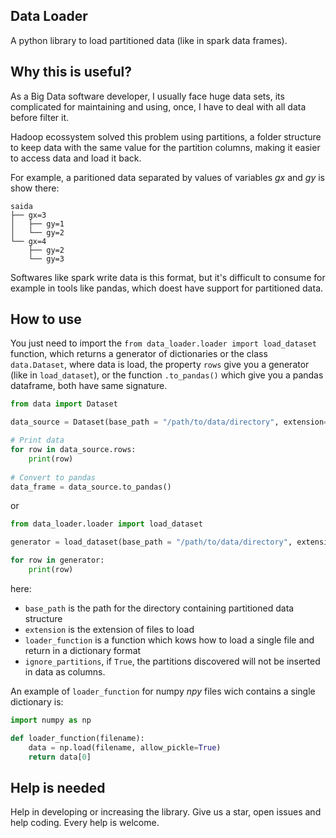 ## Data Loader
A python library to load partitioned data (like in spark data frames).

## Why this is useful?
As a Big Data software developer, I usually face huge data sets, its complicated for maintaining and using, once, I have to deal with all data before filter it.

Hadoop ecossystem solved this problem using partitions, a folder structure to keep data with the same value for the partition columns, making it easier to access data and load it back.

For example, a paritioned data separated by values of variables *gx* and *gy* is show there:

```
saida  
├── gx=3  
│   ├── gy=1  
│   └── gy=2  
└── gx=4  
    ├── gy=2  
    └── gy=3  
```

Softwares like spark write data is this format, but it's difficult to consume for example in tools like pandas, which doest have support for partitioned data.

## How to use
You just need to import the `from data_loader.loader import load_dataset` function, which returns a generator of dictionaries or the class `data.Dataset`, where data is load, the property `rows` give you a generator (like in `load_dataset`), or the function `.to_pandas()` which give you a pandas dataframe, both have same signature.

```python
from data import Dataset

data_source = Dataset(base_path = "/path/to/data/directory", extension="csv", loader_function, ignore_partitions=False)

# Print data
for row in data_source.rows:
    print(row)
    
# Convert to pandas
data_frame = data_source.to_pandas()    
```

or

```python
from data_loader.loader import load_dataset

generator = load_dataset(base_path = "/path/to/data/directory", extension="csv", loader_function, ignore_partitions=False)

for row in generator:
    print(row)
```


here:

* `base_path` is the path for the directory containing partitioned data structure
* `extension` is the extension of files to load
* `loader_function` is a function which kows how to load a single file and return in a dictionary format
* `ignore_partitions`, if `True`, the partitions discovered will not be inserted in data as columns.

An example of `loader_function` for numpy *npy* files wich contains a single dictionary is:

```python
import numpy as np

def loader_function(filename):
    data = np.load(filename, allow_pickle=True)
    return data[0]
```

## Help is needed

Help in developing or increasing the library. Give us a star, open issues and help coding. Every help is welcome.
